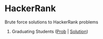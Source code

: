 # HackerRank
Brute force solutions to HackerRank problems

1. Graduating Students ([Prob](https://www.hackerrank.com/challenges/grading/problem) | [Solution](https://github.com/nieldeokar/HackeRank/tree/master/GradingStudents))
